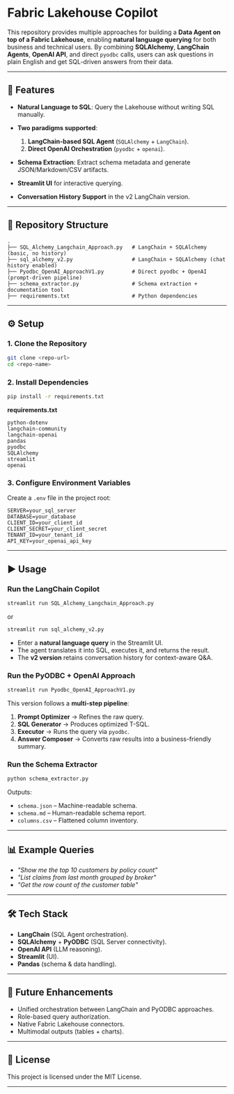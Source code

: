 # Fabric Lakehouse Copilot

This repository provides multiple approaches for building a **Data Agent on top of a Fabric Lakehouse**, enabling **natural language querying** for both business and technical users. By combining **SQLAlchemy**, **LangChain Agents**, **OpenAI API**, and direct `pyodbc` calls, users can ask questions in plain English and get SQL-driven answers from their data.

---

## 🚀 Features

* **Natural Language to SQL**: Query the Lakehouse without writing SQL manually.
* **Two paradigms supported**:

  1. **LangChain-based SQL Agent** (`SQLAlchemy` + `LangChain`).
  2. **Direct OpenAI Orchestration** (`pyodbc` + `openai`).
* **Schema Extraction**: Extract schema metadata and generate JSON/Markdown/CSV artifacts.
* **Streamlit UI** for interactive querying.
* **Conversation History Support** in the v2 LangChain version.

---

## 📂 Repository Structure

```
.
├── SQL_Alchemy_Langchain_Approach.py   # LangChain + SQLAlchemy (basic, no history)
├── sql_alchemy_v2.py                   # LangChain + SQLAlchemy (chat history enabled)
├── Pyodbc_OpenAI_ApproachV1.py         # Direct pyodbc + OpenAI (prompt-driven pipeline)
├── schema_extractor.py                 # Schema extraction + documentation tool
├── requirements.txt                    # Python dependencies
```

---

## ⚙️ Setup

### 1. Clone the Repository

```bash
git clone <repo-url>
cd <repo-name>
```

### 2. Install Dependencies

```bash
pip install -r requirements.txt
```

**requirements.txt**

```text
python-dotenv
langchain-community
langchain-openai
pandas
pyodbc
SQLAlchemy
streamlit
openai
```

### 3. Configure Environment Variables

Create a `.env` file in the project root:

```env
SERVER=your_sql_server
DATABASE=your_database
CLIENT_ID=your_client_id
CLIENT_SECRET=your_client_secret
TENANT_ID=your_tenant_id
API_KEY=your_openai_api_key
```

---

## ▶️ Usage

### Run the LangChain Copilot

```bash
streamlit run SQL_Alchemy_Langchain_Approach.py
```

or

```bash
streamlit run sql_alchemy_v2.py
```

* Enter a **natural language query** in the Streamlit UI.
* The agent translates it into SQL, executes it, and returns the result.
* The **v2 version** retains conversation history for context-aware Q\&A.

### Run the PyODBC + OpenAI Approach

```bash
streamlit run Pyodbc_OpenAI_ApproachV1.py
```

This version follows a **multi-step pipeline**:

1. **Prompt Optimizer** → Refines the raw query.
2. **SQL Generator** → Produces optimized T-SQL.
3. **Executor** → Runs the query via `pyodbc`.
4. **Answer Composer** → Converts raw results into a business-friendly summary.

### Run the Schema Extractor

```bash
python schema_extractor.py
```

Outputs:

* `schema.json` – Machine-readable schema.
* `schema.md` – Human-readable schema report.
* `columns.csv` – Flattened column inventory.

---

## 📊 Example Queries

* *"Show me the top 10 customers by policy count"*
* *"List claims from last month grouped by broker"*
* *"Get the row count of the customer table"*

---

## 🛠️ Tech Stack

* **LangChain** (SQL Agent orchestration).
* **SQLAlchemy** + **PyODBC** (SQL Server connectivity).
* **OpenAI API** (LLM reasoning).
* **Streamlit** (UI).
* **Pandas** (schema & data handling).

---

## 🔮 Future Enhancements

* Unified orchestration between LangChain and PyODBC approaches.
* Role-based query authorization.
* Native Fabric Lakehouse connectors.
* Multimodal outputs (tables + charts).

---

## 📜 License

This project is licensed under the MIT License.

---

